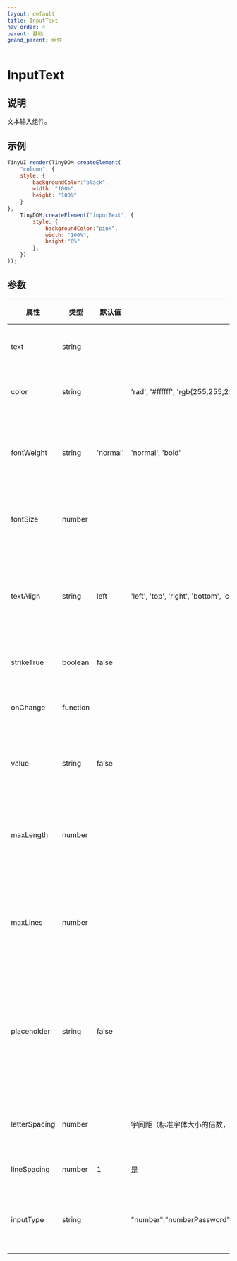 ```yaml
---
layout: default
title: InputText
nav_order: 4
parent: 基础
grand_parent: 组件
---
```


# InputText

## 说明
文本输入组件。

## 示例
```javascript
TinyUI.render(TinyDOM.createElement(
    "column", {
    style: {
        backgroundColor:"black",
        width: "100%",
        height: "100%"
    }
},
    TinyDOM.createElement("inputText", {
        style: {
            backgroundColor:"pink",
            width: "100%",
            height:"6%"
        },
    })
));
```

## 参数

| 属性            | 类型       | 默认值 | 取值范围 | 说明           |
|---------------|----------| ------ | ---- |--------------|
| text          | string   |      |    | 文本内容         |
| color         | string   |      | 'rad', '#ffffff', 'rgb(255,255,255)'   | 文本颜色         |
| fontWeight    | string   | 'normal'     | 'normal', 'bold'   | 字体的粗细程度      |
| fontSize      | number   |      |    | 字体的大小        |
| textAlign     | string   | left     | 'left', 'top', 'right', 'bottom', 'center', 'centerVertical', 'centerHorizontal'   | 行内内容的对齐方式    |
| strikeTrue    | boolean  |   false   |    | 中划线          |
| onChange      | function |      |    | 输入框事件        |
| value         | string   |   false   |    | 输入框内容        |
| maxLength     | number   |      |    | 输入文字最大个数     |
| maxLines      | number   |      |    | 输入文字最大行数     |
| placeholder   | string   |   false   |    | 输入文本为空时显示的文本 |
| letterSpacing | number   |      | 字间距（标准字体大小的倍数，单位是em）   | 字体的大小        |
| lineSpacing   | number   |    1  | 是   | 行间距          |
| inputType     | string   |      | "number","numberPassword","phone","text","textEmailAddress","textPassword","textVisiblePassword"  | 输入文本类型       |
